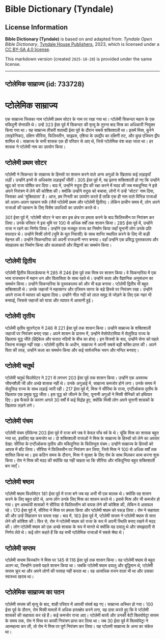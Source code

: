 # Bible Dictionary (Tyndale)

## License Information

**Bible Dictionary (Tyndale)** is based on and adapted from: _Tyndale Open Bible Dictionary_, [Tyndale House Publishers](https://tyndaleopenresources.com/), 2023, which is licensed under a [CC BY-SA 4.0 license](https://creativecommons.org/licenses/by-sa/4.0/legalcode.en).

This markdown version (created `2025-10-20`) is provided under the same license.



--------------------------------

## प्टोलेमिक साम्राज्य (id: 733728)

प्टोलेमिक साम्राज्य
===================

एक साम्राज्य जिसका नाम प्टोलेमी प्रथम सोटर के नाम पर रखा गया था। प्टोलेमी सिकन्दर महान के एक मकिदुनी सेनापति थे। उन्हें 323 ईसा पूर्व में सिकन्दर की मृत्यु के तुरन्त बाद मिस्र का अधिकारी नियुक्त किया गया था। यह साम्राज्य तीसरी शताब्दी ईसा पूर्व के दौरान सबसे शक्तिशाली था। इसमें मिस्र, कुरेने (साइरेनिका), दक्षिण सीरिया, फिलिस्तीन, साइप्रस, एशिया के उपद्वीप का दक्षिणी तट, और कुछ एजियन द्वीप शामिल थे। साम्राज्य के सभी शासक एक ही परिवार से आए थे, जिसे प्टोलेमिक वंश कहा जाता था। हर शासक ने प्टोलेमी नाम का उपयोग किया।

प्टोलेमी प्रथम सोटर
-------------------

प्टोलेमी ने सिकन्दर के साम्राज्य के हिस्सों पर शासन करने वाले अन्य अगुओं के खिलाफ कई लड़ाइयाँ लड़ीं। उन्होंने इनमें से अधिकांश लड़ाइयाँ जीतीं। 305 ईसा पूर्व में, वह इतना शक्तिशाली हो गए कि उन्होंने खुद को राजा घोषित कर दिया। बाद में, उन्होंने रुदुस द्वीप की रक्षा करने में मदद की जब मकदूनिया ने इसे अपने नियंत्रण में लेने की कोशिश की। क्योंकि उन्होंने रुदुस को बचाया, लोगों ने उन्हें 'सोटर' नाम दिया, जिसका अर्थ 'मुक्तिदाता' है। आज, हम गिनती का उपयोग करते हैं ताकि एक ही नाम वाले विभिन्न राजाओं को अलग\-अलग पहचान सकें (जैसे प्टोलेमी प्रथम और प्टोलेमी द्वितीय)। लेकिन प्राचीन समय में, लोग अपने राजाओं की पहचान के लिए विशेष उपाधियों का उपयोग करते थे।

301 ईसा पूर्व में, प्टोलेमी सोटर ने चार बार इस क्षेत्र पर हमला करने के बाद फिलिस्तीन पर नियंत्रण कर लिया। उनके परिवार ने इस भूमि पर 100 से अधिक वर्षों तक शासन किया। 285 ईसा पूर्व में, उन्होंने राजा न रहने का निर्णय लिया। उन्होंने एक मजबूत राज्य का निर्माण किया जहाँ यूनानी लोग उनके प्रति वफादार थे। उन्होंने मिस्री लोगों (भूमि के मूल निवासी) के साथ शान्ति स्थापित करने के लिए भी कड़ी मेहनत की। उन्होंने सिकन्दरिया को अपनी राजधानी नगर बनाया। वहाँ उन्होंने एक प्रसिद्ध पुस्तकालय और संग्रहालय का निर्माण किया और कलाकारों और विद्वानों का समर्थन किया।

प्टोलेमी द्वितीय
----------------

प्टोलेमी द्वितीय फिलाडेल्फस ने 285 से 246 ईसा पूर्व तक मिस्र पर शासन किया। वे सिकन्दरिया में एक भव्य राजभवन में महान धन और विलासिता के साथ रहते थे। उन्होंने कला और वैज्ञानिक अनुसंधान का समर्थन किया। उन्होंने सिकन्दरिया के पुस्तकालय को और भी बड़ा बनाया। प्टोलेमी द्वितीय भी बहुत शक्तिशाली थे। उनके जहाजों ने महासागर और एजियन सागर के बड़े हिस्से पर नियंत्रण रखा। उन्होंने अपने राज्य में व्यापार को बढ़ावा दिया। उन्होंने नील नदी को लाल समुद्र से जोड़ने के लिए एक नहर भी बनवाई, जिससे जहाजों को यात्रा और व्यापार में आसानी हुई।

प्टोलेमी तृतीय
--------------

प्टोलेमी तृतीय यूएरगेट्स ने 246 से 221 ईसा पूर्व तक शासन किया। उन्होंने साम्राज्य के शक्तिशाली जहाजों पर नियंत्रण बनाए रखा। अपने शासन के प्रारम्भ में, उन्होंने मेसोपोटामिया में सेलुसिड राज्य के खिलाफ युद्ध जीते (हिद्देकेल और फरात नदियों के बीच का क्षेत्र)। इन विजयों के बाद, उन्होंने सेना को पहले जितना मजबूत नहीं रखा। प्टोलेमी तृतीय के अधीन, साम्राज्य ने अपनी सबसे बड़ी शक्ति प्राप्त की। अपने पिता की तरह, उन्होंने कला का समर्थन किया और कई सार्वजनिक भवन और मन्दिर बनवाए।

प्टोलेमी चतुर्थ
---------------

प्टोलेमी चतुर्थ फिलोपेटर ने 221 से लगभग 203 ईसा पूर्व तक शासन किया। उन्होंने एक अस्वस्थ जीवनशैली जी और अच्छे शासक नहीं थे। उनके अगुआई में, साम्राज्य कमजोर होने लगा। उनके समय में सेलुसिड राज्य के साथ लड़ाई जारी रही। 217 ईसा पूर्व में, मिस्र ने सीरिया के राजा, एन्टीओकस तृतीय के खिलाफ एक प्रमुख युद्ध जीता। इस युद्ध को जीतने के लिए, यूनानी अगुओं ने मिस्री सैनिकों को हथियार दिए। इस फैसले के कारण अगले 30 वर्षों में कई विद्रोह हुए, क्योंकि मिस्री लोग अपने यूनानी शासकों के खिलाफ लड़ने लगे।

प्टोलेमी पंचम
-------------

प्टोलेमी पंचम एपिफेन्स 203 ईसा पूर्व में राजा बने जब वे केवल पाँच वर्ष के थे। चूंकि मिस्र का शासक बहुत नया था, इसलिए यह कमजोर था। दो शक्तिशाली राजाओं ने मिस्र के साम्राज्य के हिस्सों को लेने का अवसर देखा: सीरिया के एन्टीओकस तृतीय और मकिदुनिया के फिलिप्पुस पंचम। उन्होंने साम्राज्य के हिस्सों को आपस में बाँट लिया। सीरिया ने फिलिस्तीन पर नियंत्रण कर लिया, जिसे मिस्र ने 100 से अधिक वर्षों तक शासित किया था। इस कठिन समय के दौरान, मिस्र ने सुरक्षा के लिए रोम के साथ मिलकर काम करना शुरू किया। रोम ने मिस्र की मदद की क्योंकि वह नहीं चाहता था कि सीरिया और मकिदुनिया बहुत शक्तिशाली बन जाएँ।

प्टोलेमी षष्ठम
--------------

प्टोलेमी षष्ठम फिलोमेटर 181 ईसा पूर्व में राजा बने जब वह अभी भी एक बालक थे। क्योंकि वह शासन करने के लिए बहुत छोटे थे, अन्य लोग उनके लिए मिस्र का शासन करते थे। इससे मिस्र और भी कमजोर हो गया। इन अस्थायी शासकों ने सीरिया से फिलिस्तीन को वापस लेने की कोशिश की, लेकिन वे असफल रहे। 170 ईसा पूर्व में, सीरिया ने मिस्र पर हमला किया और प्टोलेमी षष्ठम को पकड़ लिया। रोम ने सहायता की और उन्हें सिंहासन पर वापस रखा। बाद में, 163 ईसा पूर्व में, प्टोलेमी सप्तम ने प्टोलेमी षष्ठम से सत्ता लेने की कोशिश की। फिर से, रोम ने प्टोलेमी षष्ठम को राजा के रूप में अपनी स्थिति बनाए रखने में मदद की। लोग प्टोलेमी षष्ठम को एक अच्छे शासक के रूप में मानते थे क्योंकि वह दयालु थे और समझदारी से निर्णय लेते थे। कई लोग कहते हैं कि वह सभी प्टॉलेमिक राजाओं में सबसे श्रेष्ठ थे।

प्टोलेमी सप्तम
--------------

प्टोलेमी सप्तम फिस्कॉन ने मिस्र पर 145 से 116 ईसा पूर्व तक शासन किया। वह प्टोलेमी षष्ठम से बहुत अलग था, जिन्होंने उससे पहले शासन किया था। जबकि प्टोलेमी षष्ठम दयालु और बुद्धिमान थे, प्टोलेमी सप्तम क्रूर था और अपने लोगों की परवाह नहीं करता था। वह अत्यधिक वजन वाला भी था और उसका स्वास्थ्य खराब था।

प्टोलेमिक साम्राज्य का पतन
--------------------------

प्टोलेमी सप्तम की मृत्यु के बाद, शाही परिवार में आपसी संघर्ष बढ़ गए। साम्राज्य अस्थिर हो गया। 100 ईसा पूर्व के दौरान, रोम मिस्री मामलों में अधिक हस्तक्षेप करने लगा, यह दावा करते हुए कि वे प्टोलेमी शासकों की सहायता कर रहे हैं। कई कमजोर राजा आए। प्टोलेमी बारवें और उनकी बेटी क्लियोपेट्रा सप्तम के समय तक, रोम ने मिस्र पर काफी नियंत्रण प्राप्त कर लिया था। जब 30 ईसा पूर्व में क्लियोपेट्रा ने आत्महत्या कर ली, तो रोम ने मिस्र पर पूर्ण नियंत्रण कर लिया। यह प्टोलमी साम्राज्य के अन्त का संकेत था।



